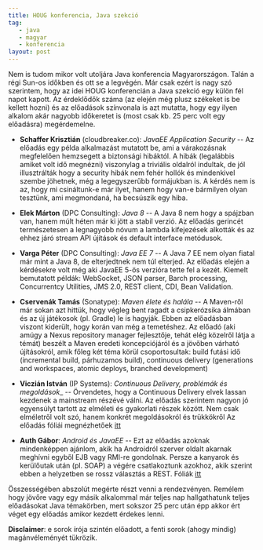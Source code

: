 ```yaml
---
title: HOUG konferencia, Java szekció
tag:
   - java
   - magyar
   - konferencia
layout: post
---
```


Nem is tudom mikor volt utoljára Java konferencia Magyarországon. Talán a régi Sun-os időkben és ott se a legvégén. Már csak ezért is nagy szó szerintem, hogy az idei HOUG  konferencián a Java szekció egy külön fél napot kapott. Az érdeklődők száma (az elején még plusz székeket is be kellett hozni) és az előadások színvonala is azt mutatta, hogy egy ilyen alkalom akár nagyobb időkeretet is (most csak kb. 25 perc volt egy előadásra) megérdemelne.

* __Schaffer Krisztián__ (cloudbreaker.co): _JavaEE Application Security_ -- Az előadás egy példa alkalmazást mutatott be, ami a várakozásnak megfelelően hemzsegett a biztonsági hibáktól. A hibák (legalábbis amiket volt idő megnézni) viszonylag a triviális oldalról indultak, de jól illusztrálták hogy a security hibák nem fehér hollók és mindenkivel szembe jöhetnek, még a legegyszerűbb formájukban is. A kérdés nem is az, hogy mi csináltunk-e már ilyet, hanem hogy van-e bármilyen olyan tesztünk, ami megmondaná, ha becsúszik egy hiba.

* __Elek Márton__ (DPC Consulting): _Java 8_ -- A Java 8 nem hogy a spájzban van, hanem múlt héten már ki jött a stabil verzió. Az előadás gerincét természetesen a legnagyobb nóvum a lambda kifejezések alkották és az ehhez járó stream API újítások és default interface metódusok.

* __Varga Péter__ (DPC Consulting): _Java EE 7_ -- A Java 7 EE nem olyan fiatal már mint a Java 8, de elterjedtnek nem túl elterjed. Az előadás elején a kérdésekre volt még aki JavaEE 5-ös verzióra tette fel a kezét. Kiemelt bemutatott példák: WebSocket, JSON parser, Barch processing, Concurrentcy Utilities, JMS 2.0, REST client, CDI, Bean Validation.

* __Cservenák Tamás__ (Sonatype): _Maven élete és halála_ -- A Maven-ről már sokan azt hittük, hogy végleg bent ragadt a csipkerózsika álmában és az új játékosok (pl. Gradle) le is hagyják. Ebben az előadásban viszont kiderült, hogy korán van még a temetéshez. Az előadó (aki amúgy a Nexus repository manager fejlesztője, tehát elég közelről látja a témát) beszélt a Maven eredeti koncepciójáról és a jövőben várható újításokról, amik főleg két téma körül csoportosultak: build futási idő (incremental build, párhuzamos build), continuous delivery (generations and workspaces, atomic deploys, branched development)

*  __Viczián István__ (IP Systems): _Continuous Delivery, problémák és megoldások__ -- Örvendetes, hogy a Continuous Delivery elvek lassan kezdenek a mainstream részévé válni. Az előadás szerintem nagyon jó egyensúlyt tartott az elméleti és gyakorlati részek között. Nem csak elméletről volt szó, hanem konkrét megoldásokról és trükkökről Az előadás fóliái megnézhetőek [itt](https://dl.dropboxusercontent.com/u/7683931/houg/HOUG.j%202014%20prezent%C3%A1ci%C3%B3.html)

* __Auth Gábor__: _Android és JavaEE_ -- Ezt az előadás azoknak mindenképpen ajánlom, akik ha Androidról szerver oldalt akarnak meghívni egyből EJB vagy RMI-re gondolnak. Persze a kanyarok és kerülőutak után (pl. SOAP) a végére csatlakoztunk azokhoz, akik szerint ebben a helyzetben se rossz választás a REST. Fóliák [itt](http://prezi.javaforum.hu/javaee-droid-rest-web/#/title)

Összességében abszolút megérte részt venni a rendezvényen. Remélem hogy jövőre vagy egy másik alkalommal már teljes nap hallgathatunk teljes előadásokat Java témakörben, mert sokszor 25 perc után épp akkor ért véget egy előadás amikor kezdett érdekes lenni.

**Disclaimer**: e sorok írója szintén előadott, a fenti sorok (ahogy mindig) magánvéleményét tükrözik.
